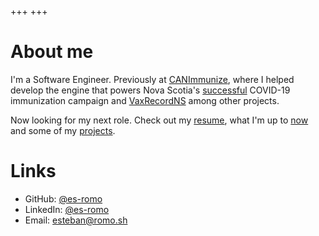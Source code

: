 +++
+++
# About me
I'm a Software Engineer. Previously at [CANImmunize](https://www.canimmunize.ca/), where I helped develop the engine that powers Nova Scotia's [successful](https://www.thestar.com/news/gta/an-ontario-company-built-canada-s-best-vaccine-booking-system-for-nova-scotia/article_8a069eeb-fc6d-5f17-b387-78ff4c5ad9c1.html) COVID-19 immunization campaign and [VaxRecordNS](https://www.nshealth.ca/clinics-programs-and-services/vaxrecordns) among other projects.

Now looking for my next role. Check out my [resume](https://github.com/es-romo/resume/blob/main/EstebanRomo_Resume.pdf), what I'm up to [now](/now) and some of my [projects](/projects).

# Links
- GitHub: [@es-romo](https://github.com/es-romo)
- LinkedIn: [@es-romo](https://linkedin.com/in/es-romo)
- Email: [esteban@romo.sh](mailto:esteban@romo.sh)